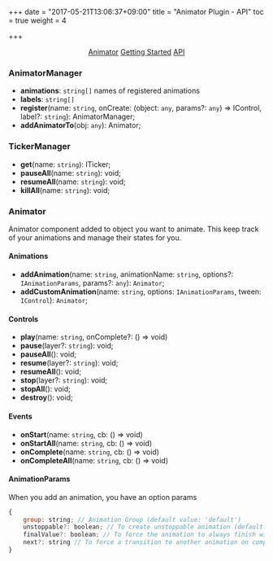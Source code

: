 +++
date = "2017-05-21T13:06:37+09:00"
title = "Animator Plugin - API"
toc = true
weight = 4

+++

<div style="text-align: center">
    <a class="btn btn-default" href="/Fatina/plugins/animator/">Animator</a>
    <a class="btn btn-default" href="/Fatina/plugins/animator-usage/">Getting Started</a>
    <a class="btn btn-primary" href="/Fatina/plugins/animator-api/">API</a>
</div>

### AnimatorManager
* **animations**: `string[]` names of registered animations
* **labels**: `string[]`
* **register**(name: `string`, onCreate: (object: `any`, params?: `any`) => IControl, label?: `string`): AnimatorManager;
* **addAnimatorTo**(obj: `any`): Animator;

### TickerManager
* **get**(name: `string`): ITicker;
* **pauseAll**(name: `string`): void;
* **resumeAll**(name: `string`): void;
* **killAll**(name: `string`): void;

### Animator
Animator component added to object you want to animate. This keep track of your animations and manage their states for you.

#### Animations
* **addAnimation**(name: `string`, animationName: `string`, options?: `IAnimationParams`, params?: `any`): `Animator`;
* **addCustomAnimation**(name: `string`, options: `IAnimationParams`, tween: `IControl`): `Animator`;

#### Controls
* **play**(name: `string`, onComplete?: () => void)
* **pause**(layer?: `string`): void;
* **pauseAll**(): void;
* **resume**(layer?: `string`): void;
* **resumeAll**(): void;
* **stop**(layer?: `string`): void;
* **stopAll**(): void;
* **destroy**(): void;

#### Events
* **onStart**(name: `string`, cb: () => void)
* **onStartAll**(name: `string`, cb: () => void)
* **onComplete**(name: `string`, cb: () => void)
* **onCompleteAll**(name: `string`, cb: () => void)

#### AnimationParams
When you add an animation, you have an option params
```js
{
	group: string; // Animation Group (default value: 'default')
	unstoppable?: boolean; // To create unstoppable animation (default: false)
	finalValue?: boolean; // To force the animation to always finish with final values, even if skipped
	next?: string // To force a transition to another animation on complete
}
```